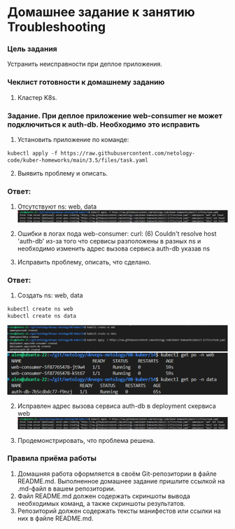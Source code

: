 # Домашнее задание к занятию Troubleshooting

### Цель задания

Устранить неисправности при деплое приложения.

### Чеклист готовности к домашнему заданию

1. Кластер K8s.

### Задание. При деплое приложение web-consumer не может подключиться к auth-db. Необходимо это исправить

1. Установить приложение по команде:
```shell
kubectl apply -f https://raw.githubusercontent.com/netology-code/kuber-homeworks/main/3.5/files/task.yaml
```
2. Выявить проблему и описать.
### Ответ:
1. Отсутствуют ns: web, data
![ScreenShot](https://github.com/estomper/devops-netology/blob/main/08-kuber/15/img/1.png)  

2. Ошибки в логах пода web-consumer: curl: (6) Couldn't resolve host 'auth-db' из-за того что сервисы разположены в разных ns и необходимо изменить адрес вызова сервиса auth-db указав ns

3. Исправить проблему, описать, что сделано.
### Ответ:
1. Создать ns: web, data
```
kubectl create ns web
kubectl create ns data
```
![ScreenShot](https://github.com/estomper/devops-netology/blob/main/08-kuber/15/img/2.png) 
![ScreenShot](https://github.com/estomper/devops-netology/blob/main/08-kuber/15/img/3.png)  

2. Исправлен адрес вызова сервиса auth-db в deployment скервиса web
![ScreenShot](https://github.com/estomper/devops-netology/blob/main/08-kuber/15/img/1.png) 

4. Продемонстрировать, что проблема решена.


### Правила приёма работы

1. Домашняя работа оформляется в своём Git-репозитории в файле README.md. Выполненное домашнее задание пришлите ссылкой на .md-файл в вашем репозитории.
2. Файл README.md должен содержать скриншоты вывода необходимых команд, а также скриншоты результатов.
3. Репозиторий должен содержать тексты манифестов или ссылки на них в файле README.md.